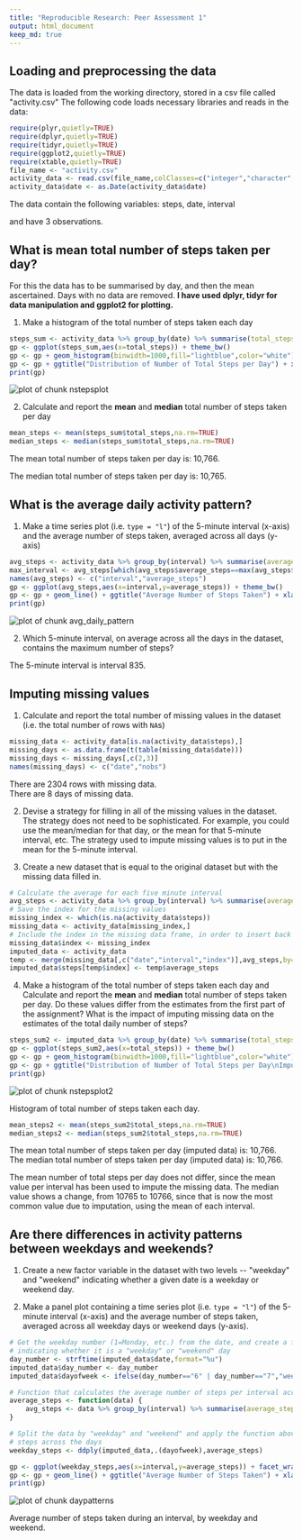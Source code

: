 ```yaml
---
title: "Reproducible Research: Peer Assessment 1"
output: html_document
keep_md: true
---
```



## Loading and preprocessing the data
The data is loaded from the working directory, stored in a csv file called "activity.csv"
The following code loads necessary libraries and reads in the data:

```r
require(plyr,quietly=TRUE)
require(dplyr,quietly=TRUE)
require(tidyr,quietly=TRUE)
require(ggplot2,quietly=TRUE)
require(xtable,quietly=TRUE)
file_name <- "activity.csv"
activity_data <- read.csv(file_name,colClasses=c("integer","character","integer"),stringsAsFactors=FALSE)
activity_data$date <- as.Date(activity_data$date)
```

The data contain the following variables:
steps, date, interval

and have 3 observations.


## What is mean total number of steps taken per day?
For this the data has to be summarised by day, and then the mean ascertained.  Days with no data are removed.
**I have used dplyr, tidyr for data manipulation and ggplot2 for plotting.**  

1. Make a histogram of the total number of steps taken each day

```r
steps_sum <- activity_data %>% group_by(date) %>% summarise(total_steps=sum(steps))
gp <- ggplot(steps_sum,aes(x=total_steps)) + theme_bw()
gp <- gp + geom_histogram(binwidth=1000,fill="lightblue",color="white") + scale_y_continuous(breaks=c(2,4,6,8))
gp <- gp + ggtitle("Distribution of Number of Total Steps per Day") + xlab("Total Steps") + ylab("Number of Days")
print(gp)
```

![plot of chunk nstepsplot](figure/nstepsplot-1.png) 

2. Calculate and report the **mean** and **median** total number of steps taken per day

```r
mean_steps <- mean(steps_sum$total_steps,na.rm=TRUE)
median_steps <- median(steps_sum$total_steps,na.rm=TRUE)
```

The mean total number of steps taken per day is: 10,766.

The median total number of steps taken per day is: 10,765.


## What is the average daily activity pattern?
1. Make a time series plot (i.e. `type = "l"`) of the 5-minute interval (x-axis) and the average number of steps taken, averaged across all days (y-axis)


```r
avg_steps <- activity_data %>% group_by(interval) %>% summarise(average_steps = mean(steps,na.rm=TRUE))
max_interval <- avg_steps[which(avg_steps$average_steps==max(avg_steps$average_steps)),"interval"]
names(avg_steps) <- c("interval","average_steps")
gp <- ggplot(avg_steps,aes(x=interval,y=average_steps)) + theme_bw()
gp <- gp + geom_line() + ggtitle("Average Number of Steps Taken") + xlab("Interval") + ylab("Average Steps")
print(gp)
```

![plot of chunk avg_daily_pattern](figure/avg_daily_pattern-1.png) 

2. Which 5-minute interval, on average across all the days in the dataset, contains the maximum number of steps?

The 5-minute interval is interval 835.


## Imputing missing values
1. Calculate and report the total number of missing values in the dataset (i.e. the total number of rows with `NA`s)


```r
missing_data <- activity_data[is.na(activity_data$steps),]
missing_days <- as.data.frame(t(table(missing_data$date)))
missing_days <- missing_days[,c(2,3)]
names(missing_days) <- c("date","nobs")
```
There are 2304 rows with missing data.  
There are 8 days of missing data.

2. Devise a strategy for filling in all of the missing values in the dataset. The strategy does not need to be sophisticated. For example, you could use the mean/median for that day, or the mean for that 5-minute interval, etc.
The strategy used to impute missing values is to put in the mean for the 5-minute interval.

3. Create a new dataset that is equal to the original dataset but with the missing data filled in.

```r
# Calculate the average for each five minute interval
avg_steps <- activity_data %>% group_by(interval) %>% summarise(average_steps = mean(steps,na.rm=TRUE))
# Save the index for the missing values
missing_index <- which(is.na(activity_data$steps))
missing_data <- activity_data[missing_index,]
# Include the index in the missing data frame, in order to insert back the value in the right location
missing_data$index <- missing_index
imputed_data <- activity_data
temp <- merge(missing_data[,c("date","interval","index")],avg_steps,by="interval")
imputed_data$steps[temp$index] <- temp$average_steps
```

4. Make a histogram of the total number of steps taken each day and Calculate and report the **mean** and **median** total number of steps taken per day. Do these values differ from the estimates from the first part of the assignment? What is the impact of imputing missing data on the estimates of the total daily number of steps?


```r
steps_sum2 <- imputed_data %>% group_by(date) %>% summarise(total_steps=sum(steps))
gp <- ggplot(steps_sum2,aes(x=total_steps)) + theme_bw()
gp <- gp + geom_histogram(binwidth=1000,fill="lightblue",color="white") + scale_y_continuous(breaks=c(5,10,15,20))
gp <- gp + ggtitle("Distribution of Number of Total Steps per Day\nImputed Data") + xlab("Total Steps") + ylab("Number of Days")
print(gp)
```

![plot of chunk nstepsplot2](figure/nstepsplot2-1.png) 

Histogram of total number of steps taken each day.


```r
mean_steps2 <- mean(steps_sum2$total_steps,na.rm=TRUE)
median_steps2 <- median(steps_sum2$total_steps,na.rm=TRUE)
```

The mean total number of steps taken per day (imputed data) is: 10,766.  
The median total number of steps taken per day (imputed data) is: 10,766.

The mean number of total steps per day does not differ, since the mean value per interval has been used to impute the missing data.
The median value shows a change, from 10765 to 10766, since that is now the most common value due to imputation, using the mean of each interval.

## Are there differences in activity patterns between weekdays and weekends?
1. Create a new factor variable in the dataset with two levels -- "weekday" and "weekend" indicating whether a given date is a weekday or weekend day.

1. Make a panel plot containing a time series plot (i.e. `type = "l"`) of the 5-minute interval (x-axis) and the average number of steps taken, averaged across all weekday days or weekend days (y-axis).


```r
# Get the weekday number (1=Monday, etc.) from the date, and create a factor variable "dayofweek"
# indicating whether it is a "weekday" or "weekend" day
day_number <- strftime(imputed_data$date,format="%u")
imputed_data$day_number <- day_number
imputed_data$dayofweek <- ifelse(day_number=="6" | day_number=="7","weekend","weekday")

# Function that calculates the average number of steps per interval across all days
average_steps <- function(data) {
    avg_steps <- data %>% group_by(interval) %>% summarise(average_steps = mean(steps,na.rm=TRUE))
}

# Split the data by "weekday" and "weekend" and apply the function above, to calculate average
# steps across the days
weekday_steps <- ddply(imputed_data,.(dayofweek),average_steps)

gp <- ggplot(weekday_steps,aes(x=interval,y=average_steps)) + facet_wrap(~dayofweek,nrow=2) + theme_bw()
gp <- gp + geom_line() + ggtitle("Average Number of Steps Taken") + xlab("Interval") + ylab("Average Steps")
print(gp)
```

![plot of chunk daypatterns](figure/daypatterns-1.png) 

Average number of steps taken during an interval, by weekday and weekend.
